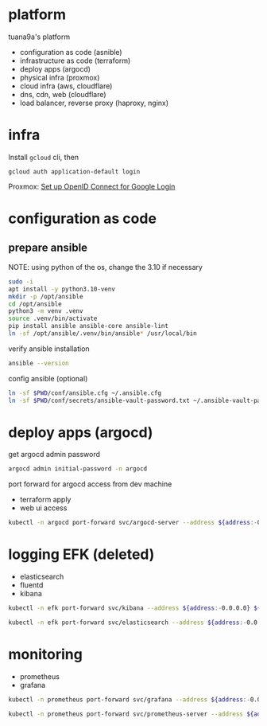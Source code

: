 # platform

tuana9a's platform
- configuration as code (asnible)
- infrastructure as code (terraform)
- deploy apps (argocd)
- physical infra (proxmox)
- cloud infra (aws, cloudflare)
- dns, cdn, web (cloudflare)
- load balancer, reverse proxy (haproxy, nginx)

# infra

Install `gcloud` cli, then

```
gcloud auth application-default login
```

Proxmox: [Set up OpenID Connect for Google Login](https://forum.proxmox.com/threads/mobile-web-and-android-app-how-to-log-in-with-google-oauth2-openid.116234/post-563563)

# configuration as code

## prepare ansible

NOTE: using python of the os, change the 3.10 if necessary

```bash
sudo -i
apt install -y python3.10-venv
mkdir -p /opt/ansible
cd /opt/ansible
python3 -m venv .venv
source .venv/bin/activate
pip install ansible ansible-core ansible-lint
ln -sf /opt/ansible/.venv/bin/ansible* /usr/local/bin
```

verify ansible installation

```bash
ansible --version
```

config ansible (optional)

```bash
ln -sf $PWD/conf/ansible.cfg ~/.ansible.cfg
ln -sf $PWD/conf/secrets/ansible-vault-password.txt ~/.ansible-vault-password.txt
```

# deploy apps (argocd)

get argocd admin password

```bash
argocd admin initial-password -n argocd
```

port forward for argocd access from dev machine
- terraform apply
- web ui access

```bash
kubectl -n argocd port-forward svc/argocd-server --address ${address:-0.0.0.0} ${port:-8443}:443
```

# logging EFK (deleted)

- elasticsearch
- fluentd
- kibana

```bash
kubectl -n efk port-forward svc/kibana --address ${address:-0.0.0.0} ${port:-5601}:5601
```

```bash
kubectl -n efk port-forward svc/elasticsearch --address ${address:-0.0.0.0} ${port:-9200}:9200
```

# monitoring

- prometheus
- grafana

```bash
kubectl -n prometheus port-forward svc/grafana --address ${address:-0.0.0.0} ${port:-3000}:80
```

```bash
kubectl -n prometheus port-forward svc/prometheus-server --address ${address:-0.0.0.0} ${port:-9090}:80
```
